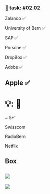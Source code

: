 ### 💪 task: #02.02
Zalando ✅

University of Bern ✅

SAP ✅

Porsche ✅

DropBox ✅

Adobe ✅

Apple ✅
--
# 💡: 🏢

~ 5+'

Swisscom

RadioBern

Netflix

Box
--
![](https://upload.wikimedia.org/wikipedia/de/thumb/2/24/Logo_Swisscom.svg/484px-Logo_Swisscom.svg.png)
--
![](https://rabe.ch/wp-content/uploads/2017/01/logo.svg)